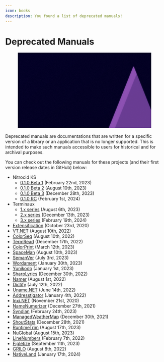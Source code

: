 ```yaml
---
icon: books
description: You found a list of deprecated manuals!
---
```


# Deprecated Manuals

<figure><img src=".gitbook/assets/aptivi-bg-2k.png" alt=""><figcaption></figcaption></figure>

Deprecated manuals are documentations that are written for a specific version of a library or an application that is no longer supported. This is intended to make such manuals accessible to users for historical and for archival purposes.

You can check out the following manuals for these projects (and their first version release dates in GitHub) below:

* Nitrocid KS
  * [0.1.0 Beta 1](https://app.gitbook.com/o/fj052nYlsxW9IdL3bsZj/s/Ad5vIFTQSlbQ4N2BpB8m/) (February 22nd, 2023)
  * [0.1.0 Beta 2](https://app.gitbook.com/o/fj052nYlsxW9IdL3bsZj/s/RoaqpM3GSf9vXxRAagbV/) (August 10th, 2023)
  * [0.1.0 Beta 3](https://app.gitbook.com/o/fj052nYlsxW9IdL3bsZj/s/kfeoFVXA0LPgBamKZDG4/) (December 28th, 2023)
  * [0.1.0 RC](https://app.gitbook.com/o/fj052nYlsxW9IdL3bsZj/s/3mRuFh68DHtbpLXUGDzq/) (February 1st, 2024)
* Terminaux
  * [1.x series](https://app.gitbook.com/o/fj052nYlsxW9IdL3bsZj/s/IcD1aLc5jxHMwvslhJIP/) (August 6th, 2023)
  * [2.x series](https://app.gitbook.com/o/fj052nYlsxW9IdL3bsZj/s/BAbXedIZJ6HPa9EGmSYt/) (December 13th, 2023)
  * [3.x series](https://app.gitbook.com/o/fj052nYlsxW9IdL3bsZj/s/OmlwECCRQY4XJQJZaeLc/) (February 19th, 2024)
* [Extensification](https://app.gitbook.com/o/fj052nYlsxW9IdL3bsZj/s/28rYUbSLKvSrDJNWIOgb/) (October 23rd, 2020)
* [VT.NET](https://app.gitbook.com/o/fj052nYlsxW9IdL3bsZj/s/YbiNE2YaQVvLe5eb2Plm/) (August 10th, 2022)
* [ColorSeq](https://app.gitbook.com/o/fj052nYlsxW9IdL3bsZj/s/0sPzHIuVZpxZqrzvLJtN/) (August 10th, 2022)
* [TermRead](https://app.gitbook.com/o/fj052nYlsxW9IdL3bsZj/s/SOH6CRs7Z73BRumEEwAl/) (December 17th, 2022)
* [ColorPrint](https://app.gitbook.com/o/fj052nYlsxW9IdL3bsZj/s/Imflessx1jbhva08mQ6b/) (March 12th, 2023)
* [SpaceMan](https://app.gitbook.com/o/fj052nYlsxW9IdL3bsZj/s/QcOtrN0kYDuAJSguTKq9/) (August 10th, 2023)
* [SemanVer](https://app.gitbook.com/o/fj052nYlsxW9IdL3bsZj/s/ipwTdjgOoxN8yQZrAOAS/) (July 3rd, 2023)
* [Wordament](https://app.gitbook.com/o/fj052nYlsxW9IdL3bsZj/s/bemhb6DLBhTYC7YWsf65/) (January 30th, 2023)
* [Yunikodo](https://app.gitbook.com/o/fj052nYlsxW9IdL3bsZj/s/TP7vhabrcqNxS5ULgj7C/) (January 1st, 2023)
* [SharpLyrics](https://app.gitbook.com/o/fj052nYlsxW9IdL3bsZj/s/sYjMbuNYzQzQEEr6viR5/) (December 30th, 2022)
* [Namer](https://app.gitbook.com/o/fj052nYlsxW9IdL3bsZj/s/gmP2CdmfwirIpCISUoX8/) (August 1st, 2022)
* [Dictify](https://app.gitbook.com/o/fj052nYlsxW9IdL3bsZj/s/CLfor3lFMsQEhVHONx0W/) (July 12th, 2022)
* [Uname.NET](https://app.gitbook.com/o/fj052nYlsxW9IdL3bsZj/s/PJ9JtV3lBrWpndTFwWFf/) (June 14th, 2022)
* [Addresstigator](https://app.gitbook.com/o/fj052nYlsxW9IdL3bsZj/s/icEpWD7kr8x6ZyhmQGmy/) (January 4th, 2022)
* [Inxi.NET](https://app.gitbook.com/o/fj052nYlsxW9IdL3bsZj/s/WHzmdQubKp4VAgEVv4Tn/) (November 21st, 2020)
* [NameNumerizer](https://app.gitbook.com/o/fj052nYlsxW9IdL3bsZj/s/MaQgUN4fo1MA3OoneV6U/) (December 27th, 2021)
* [Syndian](https://app.gitbook.com/o/fj052nYlsxW9IdL3bsZj/s/vC9rAOcHe1ObQG1BOhpk/) (February 24th, 2023)
* [ManagedWeatherMap](https://app.gitbook.com/o/fj052nYlsxW9IdL3bsZj/s/O5QWs7DVC7cKxdeRCtJG/) (December 30th, 2021)
* [ShoutStats](https://app.gitbook.com/o/fj052nYlsxW9IdL3bsZj/s/tQGoDpWNfsRbg1lubvZv/) (December 28th, 2021)
* [RuntimeTrim](https://app.gitbook.com/o/fj052nYlsxW9IdL3bsZj/s/HHvCGPmwa15wX61ha9q1/) (August 17th, 2023)
* [NuGlobal](https://app.gitbook.com/o/fj052nYlsxW9IdL3bsZj/s/oXZePHny2kKnXSRgQcCY/) (August 15th, 2023)
* [LineNumbers](https://app.gitbook.com/o/fj052nYlsxW9IdL3bsZj/s/Q2utkHRX8dnqAEqdRmwA/) (February 7th, 2022)
* [Figletize](https://app.gitbook.com/o/fj052nYlsxW9IdL3bsZj/s/ImPNBShiE2aqA6pDyeiZ/) (September 11th, 2023)
* [GRILO](https://app.gitbook.com/o/fj052nYlsxW9IdL3bsZj/s/BLR1Eu9QDGfIEp3maSdB/) (August 8th, 2022)
* [NativeLand](https://app.gitbook.com/o/fj052nYlsxW9IdL3bsZj/s/fYMTi8Sn3P5AV5dsvntW/) (January 17th, 2024)
